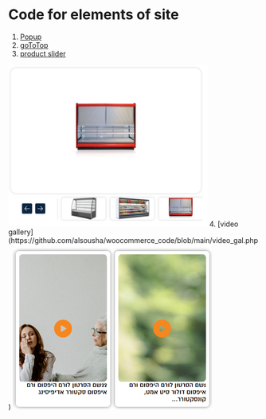 # Code for elements of site
1. [Popup](https://github.com/alsousha/woocommerce_code/blob/main/popup_form.php)
1. [goToTop](https://github.com/alsousha/woocommerce_code/blob/main/goTop.php)
1. [product slider](https://github.com/alsousha/woocommerce_code/blob/main/product_slider.php)
<img src="img/slider.png" alt="drawing" width="400"/>
4. [video gallery](https://github.com/alsousha/woocommerce_code/blob/main/video_gal.php)
<img src="img/video_gal.PNG" alt="drawing" width="400"/>


